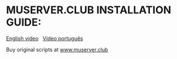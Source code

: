 # MUSERVER.CLUB INSTALLATION GUIDE:

<a href="https://www.youtube.com/watch?v=Hz1gZW1rZ34">English video</a> &nbsp;
<a href="https://youtu.be/ZGyyrlf33PI">Vídeo português</a> &nbsp;

Buy original scripts at www.muserver.club

